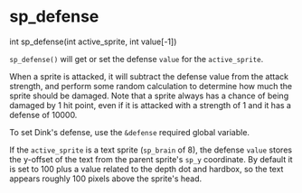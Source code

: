 # sp_defense

<Prototype>int sp_defense(int active_sprite, int value[-1])</Prototype>

`sp_defense()` will get or set the defense `value` for the `active_sprite`.

When a sprite is attacked, it will subtract the defense value from the attack strength, and perform some random calculation to determine how much the sprite should be damaged. Note that a sprite always has a chance of being damaged by 1 hit point, even if it is attacked with a strength of 1 and it has a defense of 10000.

To set Dink's defense, use the `&defense` required global variable.

If the `active_sprite` is a text sprite (`sp_brain` of 8), the defense `value` stores the y-offset of the text from the parent sprite's `sp_y` coordinate. By default it is set to 100 plus a value related to the depth dot and hardbox, so the text appears roughly 100 pixels above the sprite's head.
